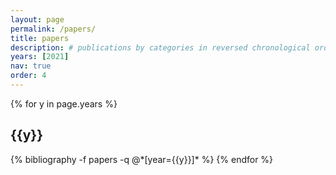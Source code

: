 ```yaml
---
layout: page
permalink: /papers/
title: papers
description: # publications by categories in reversed chronological order. generated by jekyll-scholar.
years: [2021]
nav: true
order: 4
---
```


<div class="publications">

{% for y in page.years %}
  <h2 class="year">{{y}}</h2>
  {% bibliography -f papers -q @*[year={{y}}]* %}
{% endfor %}

</div>
